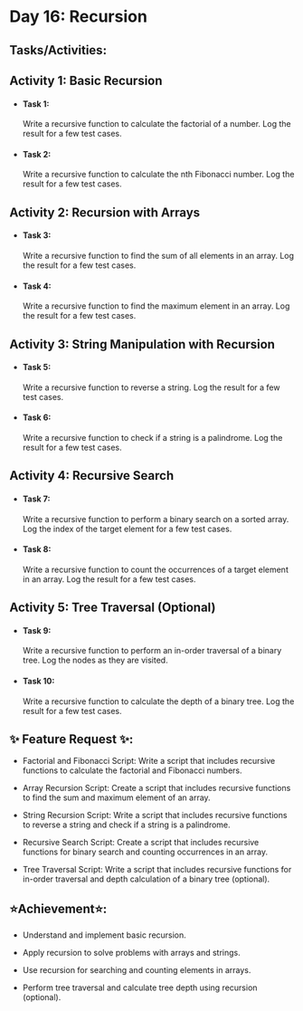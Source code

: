 # Day 16: Recursion

## Tasks/Activities:

## Activity 1: Basic Recursion

- #### Task 1:

  Write a recursive function to calculate the factorial of a number. Log the result for a few test cases.

- #### Task 2:

  Write a recursive function to calculate the nth Fibonacci number. Log the result for a few test cases.

## Activity 2: Recursion with Arrays

- #### Task 3:

  Write a recursive function to find the sum of all elements in an array. Log the result for a few test cases.

- #### Task 4:

  Write a recursive function to find the maximum element in an array. Log the result for a few test cases.

## Activity 3: String Manipulation with Recursion

- #### Task 5:

  Write a recursive function to reverse a string. Log the result for a few test cases.

- #### Task 6:

  Write a recursive function to check if a string is a palindrome. Log the result for a few test cases.

## Activity 4: Recursive Search

- #### Task 7:

  Write a recursive function to perform a binary search on a sorted array. Log the index of the target element for a few test cases.

- #### Task 8:

  Write a recursive function to count the occurrences of a target element in an array. Log the result for a few test cases.

## Activity 5: Tree Traversal (Optional)

- #### Task 9:

  Write a recursive function to perform an in-order traversal of a binary tree. Log the nodes as they are visited.

- #### Task 10:

  Write a recursive function to calculate the depth of a binary tree. Log the result for a few test cases.

## ✨ Feature Request ✨:

- Factorial and Fibonacci Script: Write a script that includes recursive functions to calculate the factorial and Fibonacci numbers.

- Array Recursion Script: Create a script that includes recursive functions to find the sum and maximum element of an array.

- String Recursion Script: Write a script that includes recursive functions to reverse a string and check if a string is a palindrome.

- Recursive Search Script: Create a script that includes recursive functions for binary search and counting occurrences in an array.

- Tree Traversal Script: Write a script that includes recursive functions for in-order traversal and depth calculation of a binary tree (optional).

## ⭐Achievement⭐:

- Understand and implement basic recursion.

- Apply recursion to solve problems with arrays and strings.

- Use recursion for searching and counting elements in arrays.

- Perform tree traversal and calculate tree depth using recursion (optional).
